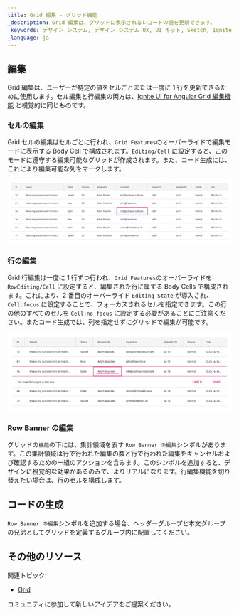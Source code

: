 ```yaml
---
title: Grid 編集 - グリッド機能
_description: Grid 編集は、グリッドに表示されるレコードの値を更新できます。
_keywords: デザイン システム, デザイン システム UX, UI キット, Sketch, Ignite UI for Angular, Sketch to Angular, Angular, Angular デザイン システム, Sketch からコードをエクスポート, Angular 用のデザイン キット, Sketch HTML, Sketch to HTML, Sketch UI キット
_language: ja
---
```


## 編集

Grid 編集は、ユーザーが特定の値をセルごとまたは一度に 1 行を更新できるために使用します。セル編集と行編集の両方は、[Ignite UI for Angular Grid 編集機能](https://jp.infragistics.com/products/ignite-ui-angular/angular/components/grid/editing.html) と視覚的に同じものです。

### セルの編集

Grid セルの編集はセルごとに行われ、`Grid Features`のオーバーライドで編集モードに表示する Body Cell で構成されます。`Editing/Cell` に設定すると、このモードに遵守する編集可能なグリッドが作成されます。また、コード生成には、これにより編集可能な列をマークします。

<img class="responsive-img" src="../images/grid_cell_edit.png" srcset="../images/grid_cell_edit@2x.png 2x" />

### 行の編集

Grid 行編集は一度に 1 行ずつ行われ、`Grid Features`のオーバーライドを `RowEditing/Cell` に設定すると、編集された行に属する Body Cells で構成されます。これにより、2 番目のオーバーライド `Editing State` が導入され、`Cell:focus` に設定することで、フォーカスされるセルを指定できます。この行の他のすべてのセルを `Cell:no focus` に設定する必要があることにご注意ください。またコード生成では、列を指定せずにグリッドで編集が可能です。

<img class="responsive-img" src="../images/grid_row_edit.png" srcset="../images/grid_row_edit@2x.png 2x" />

### Row Banner の編集

グリッドの`機能`の下には、集計領域を表す `Row Banner の編集`シンボルがあります。この集計領域は行で行われた編集の数と行で行われた編集をキャンセルおよび確認するための一組のアクションを含みます。このシンボルを追加すると、デザインに視覚的な効果があるのみで、よりリアルになります。行編集機能を切り替えたい場合は、行のセルを構成します。

## コードの生成

`Row Banner の編集`シンボルを追加する場合、ヘッダーグループと本文グループの兄弟としてグリッドを定義するグループ内に配置してください。

## その他のリソース

関連トピック:

- [Grid](grid.md)
  <div class="divider--half"></div>

コミュニティに参加して新しいアイデアをご提案ください。
